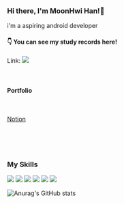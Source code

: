 ### Hi there, I'm MoonHwi Han!👋


i'm a aspiring android developer


#### 👇 **You can see my study records here!**

  Link: <a href="https://talentsingularity.blogspot.com" target="_blank">
  <img src="https://img.shields.io/badge/Talent Singularity-FF5722?style=flat-square&logo=Blogger&logoColor=white"/>
</a>
<br/>
<br/>
<br/>

#### Portfolio

<br/>

[Notion](https://repeated-gambler-f97.notion.site/Hi-I-m-MoonHwi-Han-50ecbeda092e4ebf9b7890ac590bdbf7)

<br/>
<br/>
<br/>

### **My Skills**  
  
  <img src="https://img.shields.io/badge/Android-3DDC84?style=flat-square&logo=Android&logoColor=white"/>    <img src="https://img.shields.io/badge/Kotlin-7F52FF?style=flat-square&logo=Kotlin&logoColor=white"/>    <img src="https://img.shields.io/badge/Java-007396?style=flat-square&logo=Java&logoColor=white"/>    <img src="https://img.shields.io/badge/C++-00599C?style=flat-square&logo=C++&logoColor=white"/> <img src="https://img.shields.io/badge/Unity-000000?style=flat-square&logo=Unity&logoColor=white"/>    <img src="https://img.shields.io/badge/C Sharp-239120?style=flat-square&logo=C Sharp&logoColor=white"/>




![Anurag's GitHub stats](https://github-readme-stats.vercel.app/api?username=Moony-H&show_icons=true&theme=radical)
